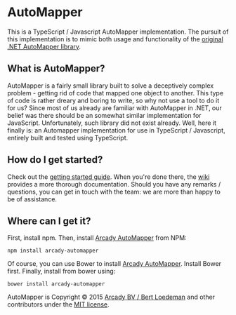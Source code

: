 # AutoMapper
This is a TypeScript / Javascript AutoMapper implementation. The pursuit of this implementation is to mimic both usage and functionality of the [original .NET AutoMapper library](https://github.com/AutoMapper/AutoMapper).

## What is AutoMapper?
AutoMapper is a fairly small library built to solve a deceptively complex problem - getting rid of code that mapped one object to another. This type of code is rather dreary and boring to write, so why not use a tool to do it for us?
Since most of us already are familiar with AutoMapper in .NET, our belief was there should be an somewhat similar implementation for JavaScript. Unfortunately, such library did not exist already. Well, here it finally is: an Automapper
implementation for use in TypeScript / Javascript, entirely built and tested using TypeScript.

## How do I get started?
Check out the [getting started guide](https://github.com/ArcadyIT/AutoMapper/wiki/Getting-started). When you're done there, the [wiki](https://github.com/ArcadyIT/AutoMapper/wiki) provides a more thorough documentation. Should you have any remarks / questions, you can get in touch with the team: we are more than happy to be of assistance.

## Where can I get it?
First, install npm. Then, install [Arcady AutoMapper](https://www.npmjs.com/package/arcady-automapper) from NPM:

	npm install arcady-automapper

Of course, you can use Bower to install [Arcady AutoMapper](http://bower.io/search/?q=arcady-automapper). Install Bower first. Finally, install from bower using:

	bower install arcady-automapper

AutoMapper is Copyright &copy; 2015 [Arcady BV / Bert Loedeman](http://www.arcady.nl) and other contributors under the [MIT license](LICENSE).